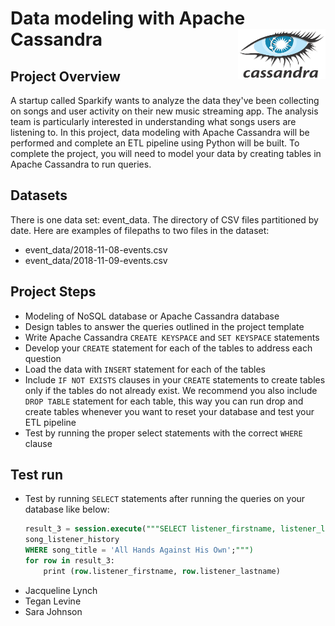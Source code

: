 
# Data modeling with Apache Cassandra <img src="image/Cassandra_logo.png" width="140" height="80" ALIGN="right">

## Project Overview
A startup called Sparkify wants to analyze the data they've been collecting on songs and user activity on their
new music streaming app. The analysis team is particularly interested in understanding what songs users are
listening to. 
In this project, data modeling with Apache Cassandra will be performed and complete an ETL pipeline using 
Python will be built. To complete the project, you will need to model your data by creating tables in Apache 
Cassandra to run queries. 

## Datasets
There is one data set: event_data. The directory of CSV files partitioned by date. 
Here are examples of filepaths to two files in the dataset:
- event_data/2018-11-08-events.csv
- event_data/2018-11-09-events.csv

## Project Steps

- Modeling of NoSQL database or Apache Cassandra database
- Design tables to answer the queries outlined in the project template
- Write Apache Cassandra ```CREATE KEYSPACE``` and ```SET KEYSPACE``` statements
- Develop your ```CREATE``` statement for each of the tables to address each question
- Load the data with ```INSERT``` statement for each of the tables
- Include ```IF NOT EXISTS``` clauses in your ```CREATE``` statements to create tables only if the tables do 
not already exist. We recommend you also include ```DROP TABLE``` statement for each table, this way you can 
run drop and create tables whenever you want to reset your database and test your ETL pipeline
- Test by running the proper select statements with the correct ```WHERE``` clause

## Test run
- Test by running ```SELECT``` statements after running the queries on your database like below:
	```SQL
	result_3 = session.execute("""SELECT listener_firstname, listener_lastname FROM
	song_listener_history 
	WHERE song_title = 'All Hands Against His Own';""")
	for row in result_3:
	    print (row.listener_firstname, row.listener_lastname)
	```
- Jacqueline Lynch 
- Tegan Levine 
- Sara Johnson
